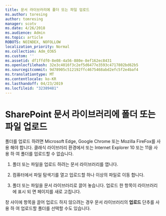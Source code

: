 ```yaml
---
title: 문서 라이브러리에 폴더 또는 파일 업로드
ms.author: toresing
author: tomresing
manager: scotv
ms.date: 4/26/2018
ms.audience: Admin
ms.topic: article
ROBOTS: NOINDEX, NOFOLLOW
localization_priority: Normal
ms.collection: Adm_O365
ms.custom: ''
ms.assetid: df1ffdf0-8e08-4a56-880e-8ef162ec8431
ms.openlocfilehash: 32e3c4016f3c2ef5d6477e3593c4717802bd62b5
ms.sourcegitcommit: 9d78905c512192ffc4675468abd2efc5f2e4baf4
ms.translationtype: MT
ms.contentlocale: ko-KR
ms.lasthandoff: 04/23/2019
ms.locfileid: "32389481"
---
```

# <a name="upload-a-folder-or-files-to-a-sharepoint-document-library"></a>SharePoint 문서 라이브러리에 폴더 또는 파일 업로드

폴더를 업로드 하려면 Microsoft Edge, Google Chrome 또는 Mozilla FireFox를 사용 해야 합니다. 클래식 라이브러리 환경에서 또는 Internet Explorer 10 또는 11을 사용 하 여 폴더를 업로드할 수 없습니다.
  
1. 폴더 또는 파일을 업로드 하려는 문서 라이브러리를 엽니다.
    
2. 컴퓨터에서 파일 탐색기를 열고 업로드할 하나 이상의 파일로 이동 합니다.
    
3. 폴더 또는 파일을 문서 라이브러리로 끌어 놓습니다. 업로드 한 항목이 라이브러리에 표시 되 면 페이지를 새로 고칩니다. 
    
창 사이에 항목을 끌어 업로드 하지 않으려는 경우 문서 라이브러리의 **업로드** 단추를 사용 하 여 업로드할 폴더를 선택할 수도 있습니다. 
  

